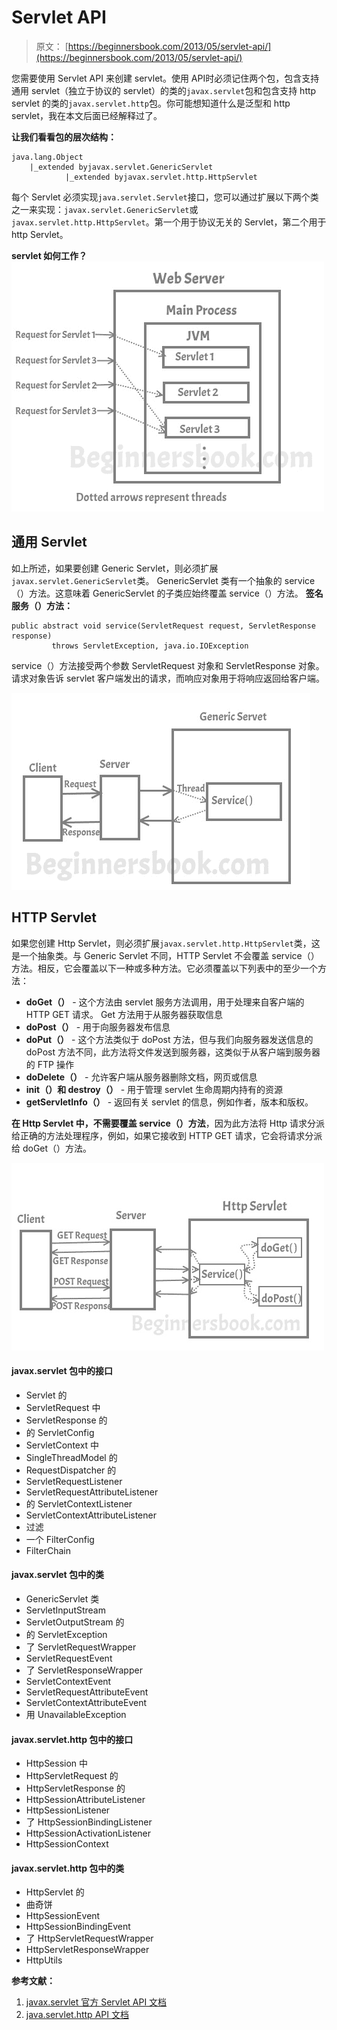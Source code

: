 # Servlet API

> 原文： [https://beginnersbook.com/2013/05/servlet-api/](https://beginnersbook.com/2013/05/servlet-api/)

您需要使用 Servlet API 来创建 servlet。使用 API​​时必须记住两个包，包含支持通用 servlet（独立于协议的 servlet）的类的`javax.servlet`包和包含支持 http servlet 的类的`javax.servlet.http`包。你可能想知道什么是泛型和 http servlet，我在本文后面已经解释过了。

**让我们看看包的层次结构：**

```
java.lang.Object
	|_extended byjavax.servlet.GenericServlet
        	|_extended byjavax.servlet.http.HttpServlet

```

每个 Servlet 必须实现`java.servlet.Servlet`接口，您可以通过扩展以下两个类之一来实现：`javax.servlet.GenericServlet`或`javax.servlet.http.HttpServlet`。第一个用于协议无关的 Servlet，第二个用于 http Servlet。

**servlet 如何工作？**
![How Servlet Works](img/a8dbd21e8cce7f38300dd2b190ed9583.jpg)

## 通用 Servlet

如上所述，如果要创建 Generic Servlet，则必须扩展`javax.servlet.GenericServlet`类。 GenericServlet 类有一个抽象的 service（）方法。这意味着 GenericServlet 的子类应始终覆盖 service（）方法。
**签名服务（）方法：**

```
public abstract void service(ServletRequest request, ServletResponse response)
         throws ServletException, java.io.IOException
```

service（）方法接受两个参数 ServletRequest 对象和 ServletResponse 对象。请求对象告诉 servlet 客户端发出的请求，而响应对象用于将响应返回给客户端。

![Generic Servlet](img/2a17e9eab90c167770ab355ca40fbe9f.jpg)

## HTTP Servlet

如果您创建 Http Servlet，则必须扩展`javax.servlet.http.HttpServlet`类，这是一个抽象类。与 Generic Servlet 不同，HTTP Servlet 不会覆盖 service（）方法。相反，它会覆盖以下一种或多种方法。它必须覆盖以下列表中的至少一个方法：

*   **doGet（）** - 这个方法由 servlet 服务方法调用，用于处理来自客户端的 HTTP GET 请求。 Get 方法用于从服务器获取信息
*   **doPost（）** - 用于向服务器发布信息
*   **doPut（）** - 这个方法类似于 doPost 方法，但与我们向服务器发送信息的 doPost 方法不同，此方法将文件发送到服务器，这类似于从客户端到服务器的 FTP 操作
*   **doDelete（）** - 允许客户端从服务器删除文档，网页或信息
*   **init（）和 destroy（）** - 用于管理 servlet 生命周期内持有的资源
*   **getServletInfo（）** - 返回有关 servlet 的信息，例如作者，版本和版权。

**在 Http Servlet 中，不需要覆盖 service（）方法**，因为此方法将 Http 请求分派给正确的方法处理程序，例如，如果它接收到 HTTP GET 请求，它会将请求分派给 doGet（）方法。

![Http Servlet](img/800e239048bf09e4171bc1a7b1b429a7.jpg)

#### javax.servlet 包中的接口

*   Servlet 的
*   ServletRequest 中
*   ServletResponse 的
*   的 ServletConfig
*   ServletContext 中
*   SingleThreadModel 的
*   RequestDispatcher 的
*   ServletRequestListener
*   ServletRequestAttributeListener
*   的 ServletContextListener
*   ServletContextAttributeListener
*   过滤
*   一个 FilterConfig
*   FilterChain

#### javax.servlet 包中的类

*   GenericServlet 类
*   ServletInputStream
*   ServletOutputStream 的
*   的 ServletException
*   了 ServletRequestWrapper
*   ServletRequestEvent
*   了 ServletResponseWrapper
*   ServletContextEvent
*   ServletRequestAttributeEvent
*   ServletContextAttributeEvent
*   用 UnavailableException

#### javax.servlet.http 包中的接口

*   HttpSession 中
*   HttpServletRequest 的
*   HttpServletResponse 的
*   HttpSessionAttributeListener
*   HttpSessionListener
*   了 HttpSessionBindingListener
*   HttpSessionActivationListener
*   HttpSessionContext

#### javax.servlet.http 包中的类

*   HttpServlet 的
*   曲奇饼
*   HttpSessionEvent
*   HttpSessionBindingEvent
*   了 HttpServletRequestWrapper
*   HttpServletResponseWrapper
*   HttpUtils

**参考文献：**

1.  [javax.servlet 官方 Servlet API 文档](https://docs.oracle.com/cd/E17802_01/products/products/servlet/2.5/docs/servlet-2_5-mr2/javax/servlet/package-summary.html)
2.  [java.servlet.http API 文档](https://docs.oracle.com/cd/E17802_01/products/products/servlet/2.5/docs/servlet-2_5-mr2/javax/servlet/http/package-tree.html)